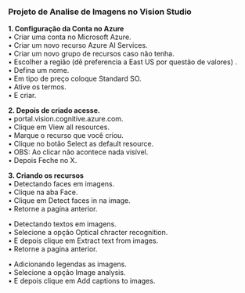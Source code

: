 <h3>Projeto de Analise de Imagens no Vision Studio</h3>

**1. Configuração da Conta no Azure<br/>**
•	Criar uma conta no Microsoft Azure.<br/>
•	Criar um novo recurso Azure AI Services.<br/>
•	Criar um novo grupo de recursos caso não tenha.<br/>
•	Escolher a região (dê preferencia a East US por questão de valores) .<br/>
•	Defina um nome.<br/>
•	Em tipo de preço coloque Standard SO.<br/>
•	Ative os termos.<br/>
•	E criar.<br/>

**2. Depois de criado acesse.<br/>**
•	portal.vision.cognitive.azure.com.<br/>
•	Clique em View all resources.<br/>
•	Marque o recurso que você criou.<br/>
•	Clique no botão Select as default resource.<br/>
•	OBS: Ao clicar não acontece nada visível.<br/>
•	Depois Feche no X.<br/>

**3. Criando os recursos**</br>
•	Detectando faces em imagens.<br/>
•	Clique na aba Face.<br/>
•	Clique em Detect faces in na image.<br/>
•	Retorne a pagina anterior.<br/>

•	Detectando textos em imagens.<br/>
•	Selecione a opção Optical chracter recognition.<br/>
•	E depois clique em Extract text from images.<br/>
•	Retorne a pagina anterior.<br/>

•	Adicionando legendas as imagens.<br/>
•	Selecione a opção Image analysis.<br/>
•	E depois clique em Add captions to images.<br/>
